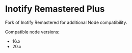 # Inotify Remastered Plus
Fork of Inotify Remastered for additional Node compatibility.

Compatible node versions:
* 16.x
* 20.x
